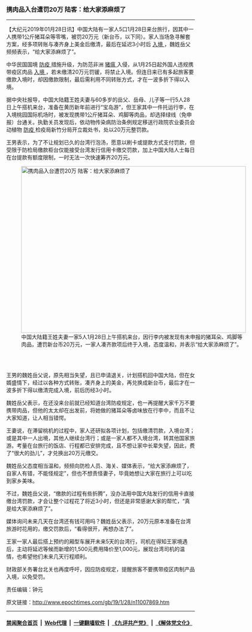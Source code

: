 ### 携肉品入台遭罚20万 陆客：给大家添麻烦了
------------------------

<p>
 【大纪元2019年01月28日讯】中国大陆有一家人5口1月28日来台旅行，因其中一人携带1公斤猪耳朵等零嘴，被罚20万元（新台币，以下同）。家人当场急寻解套方案，经多项转账与凑齐身上美金后缴清，最后在延迟3小时后
 <a href="http://www.epochtimes.com/gb/tag/%E5%85%A5%E5%A2%83.html">
  入境
 </a>
 ，魏姓岳父频频表示，“给大家添麻烦了”。
</p>
<p>
 中华民国国境
 <a href="http://www.epochtimes.com/gb/tag/%E9%98%B2%E7%96%AB.html">
  防疫
 </a>
 措施升级，为防范非洲
 <a href="http://www.epochtimes.com/gb/tag/%E7%8C%AA%E7%98%9F.html">
  猪瘟
 </a>
 入侵，从1月25日起外国人违规携带疫区肉品
 <a href="http://www.epochtimes.com/gb/tag/%E5%85%A5%E5%A2%83.html">
  入境
 </a>
 ，若未缴清20万元罚锾，将禁止入境。但连日来已有多起旅客要缴款入境时，却因缴款限制，最后需利用不同转账方式，才在一波多折下得以入境。
</p>
<p>
 据中央社报导，中国大陆籍王姓夫妻与60多岁的岳父、岳母、儿子等一行5人28日上午搭机来台，准备在黄历新年前进行“宝岛游”，但王家其中一件托运行李，在入境桃园国际机场时，被发现携带1公斤猪耳朵、鸡脚等肉品，却选择绿线（免申报）台通关。执勤关员发现后，依动物传染病防治条例规定移送行政院农业委员会动植物
 <a href="http://www.epochtimes.com/gb/tag/%E9%98%B2%E7%96%AB.html">
  防疫
 </a>
 检疫局新竹分局开立裁处书，处以20万元整罚款。
</p>
<p>
 王男表示，为了不让规划已久的台湾行泡汤，愿意以刷卡或提款方式支付罚款，但受限于防检局缴款柜台仅能接受台湾发行信用卡缴交罚款，加上中国大陆人士每日在台提款有额度限制，一时无法一次快速筹齐20万元。
</p>
<figure class="wp-caption aligncenter" id="attachment_11008284" style="width: 600px">
 <a href="http://i.epochtimes.com/assets/uploads/2019/01/1901280933202378.jpg">
  <img alt="携肉品入台遭罚20万 陆客：给大家添麻烦了" class="size-large wp-image-11008284" height="445" src="http://i.epochtimes.com/assets/uploads/2019/01/1901280933202378-600x445.jpg" title="携肉品入台遭罚20万 陆客：给大家添麻烦了" width="600"/>
 </a>
 <br/><figcaption class="wp-caption-text">
  中国大陆籍王姓夫妻一家5人1月28日上午搭机来台，因行李内被发现有未申报的猪耳朵、鸡脚等肉品，遭罚新台币20万元，一家人凑齐款项后终于入境，态度温和，并表示“给大家添麻烦了”。
 </figcaption><br/>
</figure><br/>
<p>
 王男的魏姓岳父说，原先相当失望，且已申请退关，计划搭机回中国大陆，但在女婿盛情下，经过以各种方式转账，凑齐身上的美金，再兑换成新台币，最后才在一波多折下得以缴清完成入境，前后历经3小时。
</p>
<p>
 魏姓岳父表示，在还没来台前就已经知道台湾防疫规定，也一再提醒大家千万不要携带肉品，但他的太太却在出发前，将她做的猪耳朵等卤味放在行李中，而且不让大家知道，让人相当错愕。
</p>
<p>
 王妻说，在滞留桃机的过程中，家人还研拟各项计划，包括缴清罚款，入境台湾；或是其中一人出境，其他人继续台湾行；或是一家人都不入境台湾，转其他国家旅游。考量在台旅行的饭店、行程都已安排完成，且不想让家中长辈失望，因此，费了“很大的劲儿”，才兑换出20万元缴交。
</p>
<p>
 魏姓岳父态度相当温和，频频向防检人员、海关、媒体表示，“给大家添麻烦了，自家人有错，不能怪规定”，但也不想责怪妻子，毕竟她想让大家在旅行上可以吃到家乡美味。
</p>
<p>
 不过，魏姓岳父说，“缴款的过程有些折腾”，没办法用中国大陆发行的信用卡直接缴台湾罚款，才会让整个过程花了将近3小时，但还是非常感谢大家的帮忙，“真是给大家添麻烦了”。
</p>
<p>
 媒体询问未来几天在台湾还有钱可用吗？魏姓岳父表示，20万元原本准备在台湾旅游时花用的，缴交罚款后，“看得很开，再想办法了”。
</p>
<p>
 王家一家人最后搭上预约的厢型车展开未来5天的台湾行，司机在得知王家境遇后，主动将延迟等候而新增的1,500元费用降价至1,000元，展现台湾司机的温情，也希望他们未来几天行程顺利。
</p>
<p>
 财政部关务署台北关也再度呼吁，因应防疫规定，提醒旅客不要携带疫区肉制产品入境，以免受罚。
</p>
<p>
 责任编辑：钟元
</p>

原文链接：http://www.epochtimes.com/gb/19/1/28/n11007869.htm


------------------------
#### [禁闻聚合首页](https://github.com/gfw-breaker/banned-news/blob/master/README.md) &nbsp;|&nbsp; [Web代理](https://github.com/gfw-breaker/open-proxy/blob/master/README.md) &nbsp;|&nbsp; [一键翻墙软件](https://github.com/gfw-breaker/nogfw/blob/master/README.md) &nbsp;|&nbsp; [《九评共产党》](https://github.com/gfw-breaker/9ping.md/blob/master/README.md#九评之一评共产党是什么) &nbsp;|&nbsp; [《解体党文化》](https://github.com/gfw-breaker/jtdwh.md/blob/master/README.md#绪论)